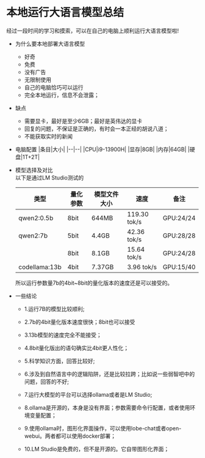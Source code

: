 # 本地运行大语言模型总结

经过一段时间的学习和摸索，可以在自己的电脑上顺利运行大语言模型啦!

- 为什么要本地部署大语言模型

  - 好奇
  - 免费
  - 没有广告
  - 无限制使用
  - 自己的电脑恰巧可以运行
  - 完全本地运行，信息不会泄露；

- 缺点
  - 需要显卡，最好是至少6GB；最好是英伟达的显卡
  - 回复的问题，不保证是正确的，有时会一本正经的胡说八道；
  - 不能获取实时的新闻

- 电脑配置
    |条目|大小|
    |--|--|
    |CPU|i9-13900H|
    |显存|8GB|
    |内存|64GB|
    |硬盘|1T+2T|  

- 模型选择及对比  
  以下是通过LM Studio测试的  

    |类型|量化参数|模型文件大小|速度|备注|
    |--|--|--|--|--|
    |qwen2:0.5b|8bit|644MB|119.30 tok/s|GPU:24/24|
    |qwen2:7b|5bit|4.4GB|42.36 tok/s|GPU:28/28|
    ||8bit|8.1GB|15.64 tok/s|GPU:24/28|
    |codellama:13b|4bit|7.37GB|3.96 tok/s|GPU:15/40|

  所以运行参数量7b的4bit~8bit的量化版本的速度还是可以接受的。

- 一些结论  

  - 1.运行7B的模型比较顺利;

  - 2.7b的4bit量化版本速度很快；8bit也可以接受

  - 3.13b模型的速度完全不能接受；

  - 4.8bit量化版出的语句确实比4bit更人性化；

  - 5.科学知识方面，回答比较好;

  - 6.涉及到自然语言中的逻辑陷阱，还是比较拉跨；比如说一些弱智吧中的问题，回答的不好;

  - 7.运行大模型的平台可以选择ollama或者是LM Studio;

  - 8.ollama是开源的，本身是没有界面；参数需要命令行配置，或者使用环境变量配置；
  
  - 9.使用ollama时，图形化界面操作，可以使用lobe-chat或者open-webui。两者都可以使用docker部署；

  - 10.LM Studio是免费的，但不是开源的。它自带图形化界面；
